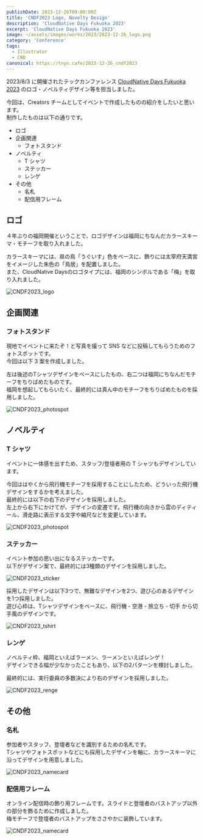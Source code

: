 ```yaml
---
publishDate: 2023-12-26T09:00:00Z
title: 'CNDF2023 Logo, Novelty Design'
description: 'CloudNative Days Fukuoka 2023'
excerpt: 'CloudNative Days Fukuoka 2023'
image: ~/assets/images/works/2023/2023-12-26_logo.png
category: 'Conference'
tags:
  - Illustrator
  - CND
canonical: https://tnyn.cafe/2023-12-26_cndf2023
---
```


2023/8/3 に開催されたテックカンファレンス [CloudNative Days Fukuoka 2023](https://cloudnativedays.jp/cndf2023) のロゴ・ノベルティデザイン等を担当しました。

今回は、Creators チームとしてイベントで作成したものの紹介をしたいと思います。  
制作したものは以下の通りです。

- ロゴ
- 企画関連
  - フォトスタンド
- ノベルティ
  - T シャツ
  - ステッカー
  - レンゲ
- その他
  - 名札
  - 配信用フレーム

## ロゴ

４年ぶりの福岡開催ということで、ロゴデザインは福岡にちなんだカラースキーマ・モチーフを取り入れました。

カラースキーマには、県の鳥「うぐいす」色をベースに、飾りには太宰府天満宮をイメージした朱色の「鳥居」を配置しました。  
また、CloudNative Daysのロゴタイプには、福岡のシンボルである「梅」を取り入れました。

![CNDF2023_logo](/images/works/2023-12-26/2023-12-26_logo.png)

## 企画関連

### フォトスタンド

現地でイベントに来たぞ！と写真を撮って SNS などに投稿してもらうためのフォトスポットです。  
今回は以下 3 案を作成しました。

左は後述のTシャツデザインをベースにしたもの、右二つは福岡にちなんだモチーフをちりばめたものです。  
福岡を想起してもらいたく、最終的には真ん中のモチーフをちりばめたものを採用しました。

![CNDF2023_photospot](/images/works/2023-12-26/2023-12-26-photospot.png)

## ノベルティ

### T シャツ

イベントに一体感を出すため、スタッフ/登壇者用の T シャツもデザインしています。

今回ははやくから飛行機モチーフを採用することにしたため、どういった飛行機デザインをするかを考えました。  
最終的には以下の右下のデザインを採用しました。  
左上から右下にかけてが、デザインの変遷です。飛行機の向きから雲のディティール、滑走路に表示する文字や縮尺などを変更しています。

![CNDF2023_photospot](/images/works/2023-12-26/2023-12-26-tshirt.png)

### ステッカー

イベント参加の思い出になるステッカーです。  
以下がデザイン案で、最終的には3種類のデザインを採用しました。

![CNDF2023_sticker](/images/works/2023-12-26/2023-12-26_stickerList.png)

採用したデザインは以下3つで、無難なデザインを2つ、遊び心のあるデザインを1つ採用しました。  
遊び心枠は、Tシャツデザインをベースに、飛行機 - 空港 - 旅立ち - 切手 から切手風のデザインです。

![CNDF2023_tshirt](/images/works/2023-12-26/2023-12-26_sticker.png)

### レンゲ

ノベルティ枠、福岡といえばラーメン、ラーメンといえばレンゲ！  
デザインできる幅が少なかったこともあり、以下の2パターンを検討しました。

最終的には、実行委員の多数決により右のデザインを採用しました。

![CNDF2023_renge](/images/works/2023-12-26/2023-12-26_renge.png)

## その他

### 名札

参加者やスタッフ、登壇者などを識別するための名札です。  
Tシャツやフォトスポットなどにも採用したデザインを軸に、カラースキーマに沿ってデザインを用意しました。

![CNDF2023_namecard](/images/works/2023-12-26/2023-12-26_namecard.png)

### 配信用フレーム

オンライン配信時の飾り用フレームです。スライドと登壇者のバストアップ以外の部分を飾るために作成しました。  
梅モチーフで登壇者のバストアップをささやかに装飾しています。

![CNDF2023_namecard](/images/works/2023-12-26/2023-12-26_stageBack.png)
